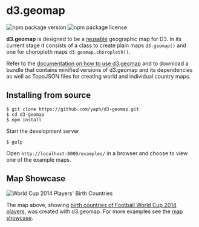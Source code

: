 # d3.geomap

![npm package version](http://img.shields.io/npm/v/d3-geomap.svg)
![npm package license](http://img.shields.io/npm/l/d3-geomap.svg)

**d3.geomap** is designed to be a
[reusable](http://bost.ocks.org/mike/chart/) geographic map for D3. In its current stage it consists of a class to create plain maps `d3.geomap()`
and one for choropleth maps `d3.geomap.choropleth()`.

Refer to the [documentation on how to use d3.geomap](http://d3-geomap.github.io/) and to download a bundle that contains minified versions of d3.geomap and its dependencies as well as TopoJSON files for creating world and individual country maps.

## Installing from source

    $ git clone https://github.com/yaph/d3-geomap.git
    $ cd d3-geomap
    $ npm install

Start the development server

    $ gulp

Open `http://localhost:8000/examples/` in a browser and choose to view one of
the example maps.

## Map Showcase

![World Cup 2014 Players' Birth Countries](http://i.imgur.com/RJbkFEH.png)

The map above, showing [birth countries of Football World Cup 2014 players](http://maps.ramiro.org/world-cup-2014-players-birth-countries/), was created with d3.geomap. For more examples see the [map showcase](http://maps.ramiro.org/).
